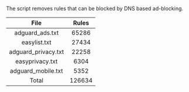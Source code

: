 The script removes rules that can be blocked by DNS based ad-blocking.


| File | Rules |
|:----:|:-----:|
| adguard_ads.txt | 65286 |
| easylist.txt | 27434 |
| adguard_privacy.txt | 22258 |
| easyprivacy.txt | 6304 |
| adguard_mobile.txt | 5352 |
| Total | 126634 |